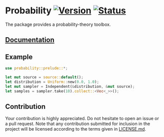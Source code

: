 # Probability [![Version][version-img]][version-url] [![Status][status-img]][status-url]

The package provides a probability-theory toolbox.

## [Documentation][documentation]

## Example

```rust
use probability::prelude::*;

let mut source = source::default();
let distribution = Uniform::new(0.0, 1.0);
let mut sampler = Independent(&distribution, &mut source);
let samples = sampler.take(10).collect::<Vec<_>>();
```

## Contribution

Your contribution is highly appreciated. Do not hesitate to open an issue or a
pull request. Note that any contribution submitted for inclusion in the project
will be licensed according to the terms given in [LICENSE.md](LICENSE.md).

[documentation]: https://docs.rs/probability
[status-img]: https://travis-ci.org/stainless-steel/probability.svg?branch=master
[status-url]: https://travis-ci.org/stainless-steel/probability
[version-img]: https://img.shields.io/crates/v/probability.svg
[version-url]: https://crates.io/crates/probability
